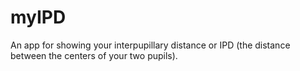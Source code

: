 # myIPD
An app for showing your interpupillary distance or IPD (the distance between the centers of your two pupils).
